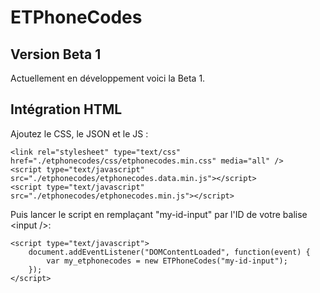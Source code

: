 # ETPhoneCodes

## Version Beta 1

Actuellement en développement voici la Beta 1.

## Intégration HTML

Ajoutez le CSS, le JSON et le JS :

```
<link rel="stylesheet" type="text/css" href="./etphonecodes/css/etphonecodes.min.css" media="all" />
<script type="text/javascript" src="./etphonecodes/etphonecodes.data.min.js"></script>
<script type="text/javascript" src="./etphonecodes/etphonecodes.min.js"></script>
```

Puis lancer le script en remplaçant "my-id-input" par l'ID de votre balise \<input /\>:
```
<script type="text/javascript">
	document.addEventListener("DOMContentLoaded", function(event) {
		var my_etphonecodes = new ETPhoneCodes("my-id-input");
	});
</script>
```
